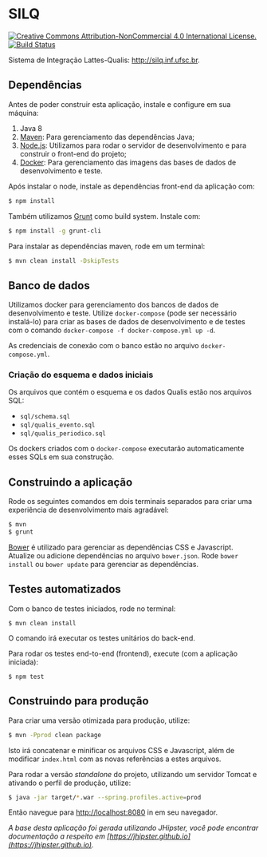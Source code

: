 # SILQ

[![Creative Commons Attribution-NonCommercial 4.0 International License.](https://i.creativecommons.org/l/by-nc/4.0/88x31.png)](http://creativecommons.org/licenses/by-nc/4.0/)
[![Build Status](https://travis-ci.org/silq/silq.svg?branch=master)](https://travis-ci.org/silq/silq)

Sistema de Integração Lattes-Qualis: http://silq.inf.ufsc.br.

## Dependências

Antes de poder construir esta aplicação, instale e configure em sua máquina:

1. Java 8
1. [Maven][]: Para gerenciamento das dependências Java;
1. [Node.js][]: Utilizamos para rodar o servidor de desenvolvimento e para construir o front-end do projeto;
1. [Docker][]: Para gerenciamento das imagens das bases de dados de desenvolvimento e teste.

Após instalar o node, instale as dependências front-end da aplicação com:

```sh
$ npm install
```

Também utilizamos [Grunt][] como build system. Instale com:

```sh
$ npm install -g grunt-cli
```

Para instalar as dependências maven, rode em um terminal:

```sh
$ mvn clean install -DskipTests
```

## Banco de dados

Utilizamos docker para gerenciamento dos bancos de dados de desenvolvimento e teste. Utilize `docker-compose` (pode ser necessário instalá-lo) para criar as bases de dados de desenvolvimento e de testes com o comando `docker-compose -f docker-compose.yml up -d`.

As credenciais de conexão com o banco estão no arquivo `docker-compose.yml`.

### Criação do esquema e dados iniciais

Os arquivos que contém o esquema e os dados Qualis estão nos arquivos SQL:

- `sql/schema.sql`
- `sql/qualis_evento.sql`
- `sql/qualis_periodico.sql`

Os dockers criados com o `docker-compose` executarão automaticamente esses SQLs em sua construção.

## Construindo a aplicação

Rode os seguintes comandos em dois terminais separados para criar uma experiência de desenvolvimento mais agradável:

```sh
$ mvn
$ grunt
```

[Bower][] é utilizado para gerenciar as dependências CSS e Javascript. Atualize ou adicione dependências no arquivo `bower.json`. Rode `bower install` ou `bower update` para gerenciar as dependências.

## Testes automatizados

Com o banco de testes iniciados, rode no terminal:

```
$ mvn clean install
```

O comando irá executar os testes unitários do back-end.

Para rodar os testes end-to-end (frontend), execute (com a aplicação iniciada):

```
$ npm test
```

## Construindo para produção

Para criar uma versão otimizada para produção, utilize:

```sh
$ mvn -Pprod clean package
```

Isto irá concatenar e minificar os arquivos CSS e Javascript, além de modificar `index.html` com as novas referências a estes arquivos.

Para rodar a versão _standalone_ do projeto, utilizando um servidor Tomcat e ativando o perfil de produção, utilize:

```sh
$ java -jar target/*.war --spring.profiles.active=prod
```

Então navegue para [http://localhost:8080](http://localhost:8080) in em seu navegador.

*A base desta aplicação foi gerada utilizando JHipster, você pode encontrar documentação a respeito em  [https://jhipster.github.io](https://jhipster.github.io).*

[JHipster]: https://jhipster.github.io/
[Node.js]: https://nodejs.org/
[Bower]: http://bower.io/
[Grunt]: http://gruntjs.com/
[Maven]: https://maven.apache.org/
[Docker]: https://www.docker.com/
